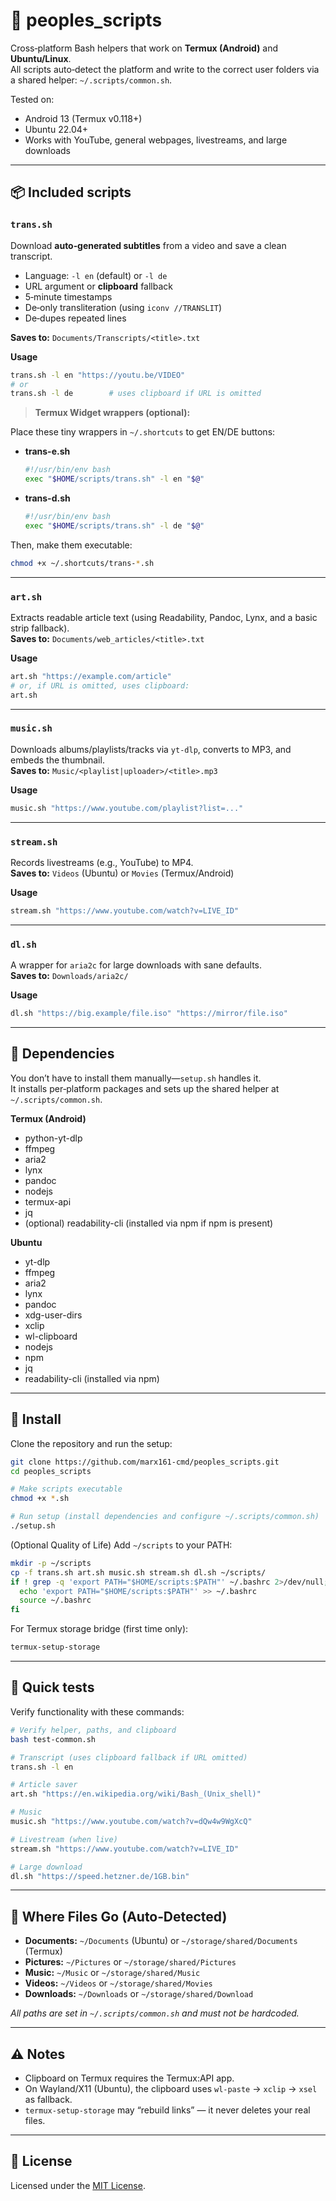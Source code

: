 # 📲 peoples_scripts

Cross‑platform Bash helpers that work on **Termux (Android)** and **Ubuntu/Linux**.  
All scripts auto‑detect the platform and write to the correct user folders via a shared helper: `~/.scripts/common.sh`.

Tested on:
- Android 13 (Termux v0.118+)
- Ubuntu 22.04+
- Works with YouTube, general webpages, livestreams, and large downloads

---

## 📦 Included scripts

### `trans.sh`

Download **auto‑generated subtitles** from a video and save a clean transcript.
- Language: `-l en` (default) or `-l de`
- URL argument or **clipboard** fallback
- 5‑minute timestamps
- De‑only transliteration (using `iconv //TRANSLIT`)
- De‑dupes repeated lines  

**Saves to:** `Documents/Transcripts/<title>.txt`

**Usage**

```bash
trans.sh -l en "https://youtu.be/VIDEO"
# or
trans.sh -l de        # uses clipboard if URL is omitted
```

> **Termux Widget wrappers (optional):**

Place these tiny wrappers in `~/.shortcuts` to get EN/DE buttons:

- **trans-e.sh**
  ```bash
  #!/usr/bin/env bash
  exec "$HOME/scripts/trans.sh" -l en "$@"
  ```

- **trans-d.sh**
  ```bash
  #!/usr/bin/env bash
  exec "$HOME/scripts/trans.sh" -l de "$@"
  ```

Then, make them executable:
```bash
chmod +x ~/.shortcuts/trans-*.sh
```

---

### `art.sh`

Extracts readable article text (using Readability, Pandoc, Lynx, and a basic strip fallback).  
**Saves to:** `Documents/web_articles/<title>.txt`

**Usage**
```bash
art.sh "https://example.com/article"
# or, if URL is omitted, uses clipboard:
art.sh
```

---

### `music.sh`

Downloads albums/playlists/tracks via `yt-dlp`, converts to MP3, and embeds the thumbnail.  
**Saves to:** `Music/<playlist|uploader>/<title>.mp3`

**Usage**
```bash
music.sh "https://www.youtube.com/playlist?list=..."
```

---

### `stream.sh`

Records livestreams (e.g., YouTube) to MP4.  
**Saves to:** `Videos` (Ubuntu) or `Movies` (Termux/Android)

**Usage**
```bash
stream.sh "https://www.youtube.com/watch?v=LIVE_ID"
```

---

### `dl.sh`

A wrapper for `aria2c` for large downloads with sane defaults.  
**Saves to:** `Downloads/aria2c/`

**Usage**
```bash
dl.sh "https://big.example/file.iso" "https://mirror/file.iso"
```

---

## 🧰 Dependencies

You don’t have to install them manually—`setup.sh` handles it.  
It installs per‑platform packages and sets up the shared helper at `~/.scripts/common.sh`.

**Termux (Android)**
- python-yt-dlp
- ffmpeg
- aria2
- lynx
- pandoc
- nodejs
- termux-api
- jq
- (optional) readability-cli (installed via npm if npm is present)

**Ubuntu**
- yt-dlp
- ffmpeg
- aria2
- lynx
- pandoc
- xdg-user-dirs
- xclip
- wl-clipboard
- nodejs
- npm
- jq
- readability-cli (installed via npm)

---

## 🚀 Install

Clone the repository and run the setup:
```bash
git clone https://github.com/marx161-cmd/peoples_scripts.git
cd peoples_scripts

# Make scripts executable
chmod +x *.sh

# Run setup (install dependencies and configure ~/.scripts/common.sh)
./setup.sh
```

(Optional Quality of Life) Add `~/scripts` to your PATH:
```bash
mkdir -p ~/scripts
cp -f trans.sh art.sh music.sh stream.sh dl.sh ~/scripts/
if ! grep -q 'export PATH="$HOME/scripts:$PATH"' ~/.bashrc 2>/dev/null; then
  echo 'export PATH="$HOME/scripts:$PATH"' >> ~/.bashrc
  source ~/.bashrc
fi
```

For Termux storage bridge (first time only):
```bash
termux-setup-storage
```

---

## 🧪 Quick tests

Verify functionality with these commands:
```bash
# Verify helper, paths, and clipboard
bash test-common.sh

# Transcript (uses clipboard fallback if URL omitted)
trans.sh -l en

# Article saver
art.sh "https://en.wikipedia.org/wiki/Bash_(Unix_shell)"

# Music
music.sh "https://www.youtube.com/watch?v=dQw4w9WgXcQ"

# Livestream (when live)
stream.sh "https://www.youtube.com/watch?v=LIVE_ID"

# Large download
dl.sh "https://speed.hetzner.de/1GB.bin"
```

---

## 📂 Where Files Go (Auto‑Detected)

- **Documents:** `~/Documents` (Ubuntu) or `~/storage/shared/Documents` (Termux)
- **Pictures:** `~/Pictures` or `~/storage/shared/Pictures`
- **Music:** `~/Music` or `~/storage/shared/Music`
- **Videos:** `~/Videos` or `~/storage/shared/Movies`
- **Downloads:** `~/Downloads` or `~/storage/shared/Download`

_All paths are set in `~/.scripts/common.sh` and must not be hardcoded._

---

## ⚠️ Notes

- Clipboard on Termux requires the Termux:API app.
- On Wayland/X11 (Ubuntu), the clipboard uses `wl-paste` → `xclip` → `xsel` as fallback.
- `termux-setup-storage` may “rebuild links” — it never deletes your real files.

---

## 📜 License

Licensed under the [MIT License](LICENSE).
